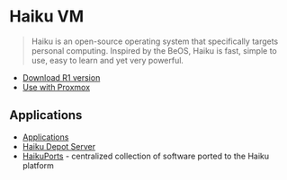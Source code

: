 # Haiku VM

> Haiku is an open-source operating system that specifically targets personal computing. Inspired by the BeOS, Haiku is fast, simple to use, easy to learn and yet very powerful.

- [Download R1 version](https://www.haiku-os.org/get-haiku/r1beta5/release-notes/)
- [Use with Proxmox](https://www.haiku-os.org/guides/virtualizing/proxmox/)

## Applications

- [Applications](https://www.haiku-os.org/docs/userguide/en/applications.html)
- [Haiku Depot Server](https://depot.haiku-os.org/)
- [HaikuPorts](https://github.com/haikuports/haikuports/wiki/) - centralized collection of software ported to the Haiku platform
